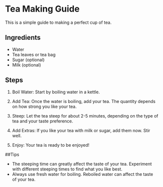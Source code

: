 # Tea Making Guide

This is a simple guide to making a perfect cup of tea.

## Ingredients

- Water
- Tea leaves or tea bag
- Sugar (optional)
- Milk (optional)

## Steps

1. Boil Water: Start by boiling water in a kettle.

2. Add Tea: Once the water is boiling, add your tea. The quantity depends on how strong you like your tea.

3. Steep: Let the tea steep for about 2-5 minutes, depending on the type of tea and your taste preference.

4. Add Extras: If you like your tea with milk or sugar, add them now. Stir well.

5. Enjoy: Your tea is ready to be enjoyed!

##Tips

- The steeping time can greatly affect the taste of your tea. Experiment with different steeping times to find what you like best.
- Always use fresh water for boiling. Reboiled water can affect the taste of your tea.
